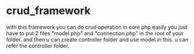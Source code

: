 # crud_framework
with this framework you can do crud operation in core php easily
you just have to put 2 files "model.php" and "connection.php" in the root of your folder.
and then u can create controller folder and use model in this. u can refer the controller folder.
